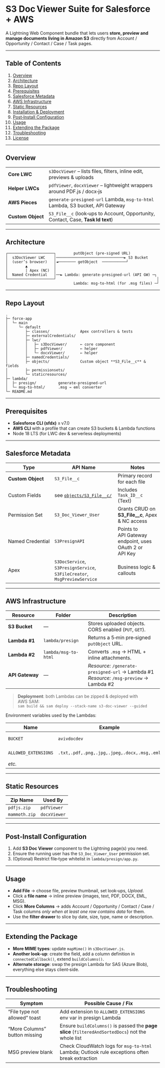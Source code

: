 
# S3 Doc Viewer Suite for Salesforce  + AWS 

A Lightning Web Component bundle that lets users **store, preview and manage
documents living in Amazon S3** directly from Account / Opportunity /
Contact / Case / Task pages.

---

## Table of Contents
1. [Overview](#overview)
2. [Architecture](#architecture)
3. [Repo Layout](#repo-layout)
4. [Prerequisites](#prerequisites)
5. [Salesforce Metadata](#salesforce-metadata)
6. [AWS Infrastructure](#aws-infrastructure)
7. [Static Resources](#static-resources)
8. [Installation & Deployment](#installation--deployment)
9. [Post‑Install Configuration](#post-install-configuration)
10. [Usage](#usage)
11. [Extending the Package](#extending-the-package)
12. [Troubleshooting](#troubleshooting)
13. [License](#license)

---

## Overview
| | |
|---|---|
| **Core LWC** | `s3DocViewer` – lists files, filters, inline edit, previews & uploads |
| **Helper LWCs** | `pdfViewer`, `docxViewer` – lightweight wrappers around PDF.js / docx‑js |
| **AWS Pieces** | `generate-presigned-url` Lambda, `msg-to-html` Lambda, S3 bucket, API Gateway |
| **Custom Object** | `S3_File__c` (look‑ups to Account, Opportunity, Contact, Case, **Task Id text**) |

---

## Architecture
```text
┌─────────────────────┐        putObject (pre‑signed URL)
│  s3DocViewer LWC    │───────────────────────────────► S3 Bucket
│  (user’s browser)   │◄──────── getObject  ───────────┘
│        ▲            │
│        │ Apex (NC)  │                                             
│  Named Credential   │──► Lambda: generate‑presigned‑url (API GW) ─┐
└─────────────────────┘                                              │
                               Lambda: msg‑to‑html (for .msg files) ─┘
````

---

## Repo Layout

```text
.
├─ force-app
│  └─ main
│     └─ default
│        ├─ classes/              Apex controllers & tests
│        ├─ externalCredentials/  
│        ├─ lwc/
│        │   ├─ s3DocViewer/      ← core component
│        │   ├─ pdfViewer/        ← helper
│        │   └─ docxViewer/       ← helper 
│        ├─ namedCredentials/    
│        ├─ objects/              Custom object **S3_File__c** & fields
│        ├─ permissionsets/       
│        └─ staticresources/     
├─ lambda/
│  ├─ presign/          generate‑presigned‑url 
│  └─ msg-to-html/      .msg → eml converter  
└─ README.md
```

---

## Prerequisites

* **Salesforce CLI (sfdx)** ≥ v7.0
* **AWS CLI** with a profile that can create S3 buckets & Lambda functions
* Node 18 LTS (for LWC dev & serverless deployments)

---

## Salesforce Metadata

| Type              | API Name                                                                 | Notes                                                   |
| ----------------- | ------------------------------------------------------------------------ | ------------------------------------------------------- |
| **Custom Object** | `S3_File__c`                                                             | Primary record for each file                            |
| Custom Fields     | see [`objects/S3_File__c/`](force-app/main/default/objects/S3_File__c)                                 | Includes `Task_ID__c` (Text)                            |
| Permission Set    | `S3_Doc_Viewer_User`                                                     | Grants CRUD on **S3\_File\_\_c**, Apex & NC access      |
| Named Credential  | `S3PresignAPI`                                                           | Points to API Gateway endpoint, uses OAuth 2 or API Key |
| Apex              | `S3DocService`, `S3PresignService`, `S3FileCreator`, `MsgPreviewService` | Business logic & callouts                               |

---

## AWS Infrastructure

| Resource        | Folder               | Description                                                                                 |
| --------------- | -------------------- | ------------------------------------------------------------------------------------------- |
| **S3 Bucket**   | —                    | Stores uploaded objects. CORS enabled (`PUT`, `GET`).                                       |
| **Lambda #1**   | `lambda/presign`     | Returns a 5‑min pre‑signed `putObject` URL.                                                 |
| **Lambda #2**   | `lambda/msg-to-html` | Converts `.msg` → HTML + inline attachments.                                                |
| **API Gateway** | —                    | *Resource:* `/generate-presigned-url` → Lambda #1<br>*Resource:* `/msg-preview` → Lambda #2 |

> **Deployment**: both Lambdas can be zipped & deployed with AWS SAM:<br>
> `sam build && sam deploy --stack-name s3-doc-viewer --guided`

Environment variables used by the Lambdas:

| Name                 | Example                                     | Meaning                |
| -------------------- | ------------------------------------------- | ---------------------- |
| `BUCKET`             | `avivdocdev`                                | Target S3 bucket       |
| `ALLOWED_EXTENSIONS` | `.txt,.pdf,.png,.jpg,.jpeg,.docx,.msg,.eml` | Server‑side validation |
| *etc.*               |                                             |                        |

---

## Static Resources

| Zip Name          | Used By      |
| ----------------  | ------------ |
| `pdfjs.zip`      | `pdfViewer`  |
| `mammoth.zip`     | `docxViewer` |

---

## Post‑Install Configuration

1. Add **S3 Doc Viewer** component to the Lightning page(s) you need.
2. Ensure the running user has the `S3_Doc_Viewer_User` permission set.
3. (Optional) Restrict file‑type whitelist in `lambda/presign/app.py`.

---

## Usage

* **Add File** → choose file, preview thumbnail, set look‑ups, *Upload*.
* Click a **file name** → inline preview (images, text, PDF, DOCX, EML, MSG).
* Click **More Columns** → adds Account / Opportunity / Contact / Case / Task
  columns *only when at least one row contains data* for them.
* Use the **filter drawer** to slice by date, size, type, name or description.

---

## Extending the Package

* **More MIME types**: update `mapMime()` in `s3DocViewer.js`.
* **Another look‑up**: create the field, add a column definition in
  `connectedCallback()`, extend `buildColumns()`.
* **Alternate storage**: swap the presign Lambda for SAS (Azure Blob),
  everything else stays client‑side.

---

## Troubleshooting

| Symptom                       | Possible Cause / Fix                                                                              |
| ----------------------------- | ------------------------------------------------------------------------------------------------- |
| “File type not allowed” toast | Add extension to `ALLOWED_EXTENSIONS` env var in presign Lambda                                   |
| “More Columns” button missing | Ensure `buildColumns()` is passed the **page slice** (`filteredAndSortedDocs`) not the whole list |
| MSG preview blank             | Check CloudWatch logs for `msg-to-html` Lambda; Outlook rule exceptions often break extraction    |


